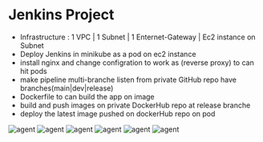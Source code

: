 # Jenkins Project

* Infrastructure : 1 VPC | 1 Subnet | 1 Enternet-Gateway | Ec2 instance on Subnet
* Deploy Jenkins in minikube as a pod on ec2 instance
* install nginx and change configration to work as (reverse proxy) to can hit pods
* make pipeline multi-branche listen from private GitHub repo have branches(main|dev|release)
* Dockerfile to can build the app on image
* build and push images on private DockerHub repo at release branche
* deploy the latest image pushed on dockerHub repo on pod

![agent](https://github.com/Badawi02/jenkins-Project/blob/main/images/1.jpg)
![agent](https://github.com/Badawi02/jenkins-Project/blob/main/images/2.jpg)
![agent](https://github.com/Badawi02/jenkins-Project/blob/main/images/3.jpg)
![agent](https://github.com/Badawi02/jenkins-Project/blob/main/images/4.jpg)
![agent](https://github.com/Badawi02/jenkins-Project/blob/main/images/5.jpg)
![agent](https://github.com/Badawi02/jenkins-Project/blob/main/images/6.jpg)